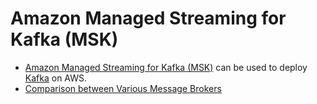 
# Amazon Managed Streaming for Kafka (MSK)
- [Amazon Managed Streaming for Kafka (MSK)](https://aws.amazon.com/msk/) can be used to deploy [Kafka](../../7_MessageBrokers/Kafka/Readme.md) on AWS.
- [Comparison between Various Message Brokers](../../7_MessageBrokers/KafkaVsRabbitMQVsSQSVsSNS.md)